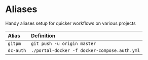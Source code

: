 # Aliases
Handy aliases setup for quicker workflows on various projects

| Alias | Definition |
| :--- | :--- |
| `gitpm` | `git push -u origin master` |
| `dc-auth` | `./portal-docker -f docker-compose.auth.yml` | 
